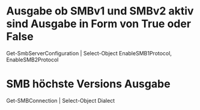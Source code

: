 # Ausgabe ob SMBv1 und SMBv2 aktiv sind Ausgabe in Form von True oder False
Get-SmbServerConfiguration | Select-Object EnableSMB1Protocol, EnableSMB2Protocol

# SMB höchste Versions Ausgabe
Get-SMBConnection | Select-Object Dialect
